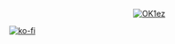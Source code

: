 
  <p align="center">
    <a href="https://discord.com/users/917110675220865025">
        <img title="OK1ez" alt="OK1ez" src="https://discord.c99.nl/widget/theme-4/917110675220865025.png"/>
    </a>
</p> 


[![ko-fi](https://ko-fi.com/img/githubbutton_sm.svg)](https://ko-fi.com/Y8Y6F3EGV)







